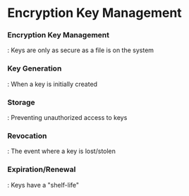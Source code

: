 # Encryption Key Management


### Encryption Key Management
 : Keys are only as secure as a file is on the system


### Key Generation
 : When a key is initially created


### Storage
 : Preventing unauthorized access to keys


### Revocation
 : The event where a key is lost/stolen

 
### Expiration/Renewal
 : Keys have a "shelf-life"
